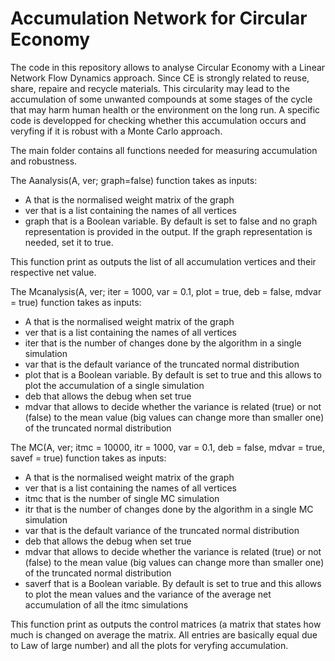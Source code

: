 # Accumulation Network for Circular Economy
The code in this repository allows to analyse Circular Economy with a Linear Network Flow Dynamics approach. Since CE is strongly related to reuse, share, repaire and recycle materials. This circularity may lead to the accumulation of some unwanted compounds at some stages of the cycle that may harm human health or the environment on the long run. A specific code is developped for checking whether this accumulation occurs and veryfing if it is robust with a Monte Carlo approach.

The main folder contains all functions needed for measuring accumulation and robustness. 

The Aanalysis(A, ver; graph=false) function takes as inputs:
  - A that is the normalised weight matrix of the graph
  - ver that is a list containing the names of all vertices
  - graph that is a Boolean variable. By default is set to false and no graph representation is provided in the output. If the graph representation is needed, set it to true.

This function print as outputs the list of all accumulation vertices and their respective net value.

The Mcanalysis(A, ver; iter = 1000, var = 0.1, plot = true, deb = false, mdvar = true) function takes as inputs:
  - A that is the normalised weight matrix of the graph
  - ver that is a list containing the names of all vertices
  - iter that is the number of changes done by the algorithm in a single simulation
  - var that is the default variance of the truncated normal distribution
  - plot that is a Boolean variable. By default is set to true and this allows to plot the accumulation of a single simulation
  - deb that allows the debug when set true
  - mdvar that allows to decide whether the variance is related (true) or not (false) to the mean value (big values can change more than smaller one) of the truncated normal       distribution
  
The MC(A, ver; itmc = 10000, itr = 1000, var = 0.1, deb = false, mdvar = true, savef = true) function takes as inputs:
  - A that is the normalised weight matrix of the graph
  - ver that is a list containing the names of all vertices
  - itmc that is the number of single MC simulation
  - itr that is the number of changes done by the algorithm in a single MC simulation
  - var that is the default variance of the truncated normal distribution
  - deb that allows the debug when set true
  - mdvar that allows to decide whether the variance is related (true) or not (false) to the mean value (big values can change more than smaller one) of the truncated normal       distribution
  - saverf that is a Boolean variable. By default is set to true and this allows to plot the mean values and the variance of the average net accumulation of all the itmc           simulations

This function print as outputs the control matrices (a matrix that states how much is changed on average the matrix. All entries are basically equal due to Law of large number) and all the plots for veryfing accumulation.

